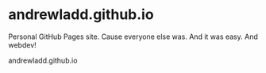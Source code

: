 # andrewladd.github.io
Personal GitHub Pages site. Cause everyone else was. And it was easy. And webdev!

andrewladd.github.io
